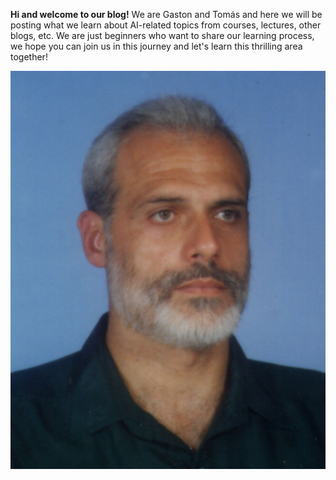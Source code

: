 **Hi and welcome to our blog!** We are Gaston and Tomás and here we will be posting what we learn about AI-related topics from courses, lectures, other blogs, etc. We are just beginners who want to share our learning process, we hope you can join us in this journey and let's learn this thrilling area together!

![Our only and true god](images/HF.jpg)
